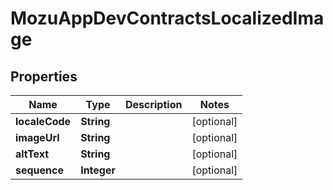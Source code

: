 
# MozuAppDevContractsLocalizedImage

## Properties
Name | Type | Description | Notes
------------ | ------------- | ------------- | -------------
**localeCode** | **String** |  |  [optional]
**imageUrl** | **String** |  |  [optional]
**altText** | **String** |  |  [optional]
**sequence** | **Integer** |  |  [optional]



